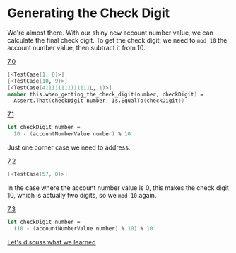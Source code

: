 # Generating the Check Digit

We're almost there. With our shiny new account number value, we can calculate the final check digit. To get the check digit, we need to `mod 10` the account number value, then subtract it from 10.

[7.0](../../tree/step-7-0/example/LuhnKataExample)
```fsharp
[<TestCase(1, 8)>]
[<TestCase(10, 9)>]
[<TestCase(411111111111111L, 1)>]
member this.when_getting_the_check_digit(number, checkDigit) =
  Assert.That(checkDigit number, Is.EqualTo(checkDigit))
```

[7.1](../../tree/step-7-1/example/LuhnKataExample)
```fsharp
let checkDigit number =
  10 - (accountNumberValue number) % 10
```

Just one corner case we need to address.

[7.2](../../tree/step-7-2/example/LuhnKataExample)
```fsharp
[<TestCase(57, 0)>]
```

In the case where the account number value is 0, this makes the check digit 10, which is actually two digits, so we `mod 10` again.

[7.3](../../tree/step-7-3/example/LuhnKataExample)
```fsharp
let checkDigit number =
  (10 - (accountNumberValue number) % 10) % 10
```

[Let's discuss what we learned](step-8.md)
